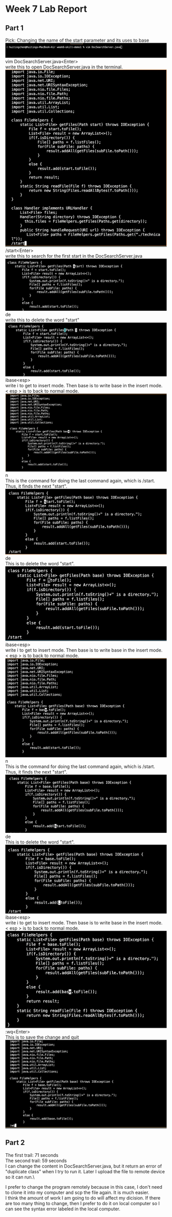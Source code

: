 # Week 7 Lab Report
## Part 1
Pick: Changing the name of the start parameter and its uses to base
![image](startToBase_openFile.png)
vim DocSearchServer.java\<Enter\>\
write this to open DocSearchServer.java in the terminal.
![image](startTOBase1.png)
/start\<Enter\>\
write this to search for the first start in the DocSearchServer.java
![image](startToBase2.png)
de\
write this to delete the word "start"
![image](startToBase3.png)
ibase\<esp\>\
write i to get to insert mode. Then base is to write base in the insert mode. < esp > is to back to normal mode.
![image](startToBase4.png)
n\
This is the command for doing the last command again, which is /start. Thus, it finds the next "start".
![image](startToBase5.png)
de\
This is to delete the word "start".
![image](startToBase6.png)
ibase\<esp\>\
write i to get to insert mode. Then base is to write base in the insert mode. < esp > is to back to normal mode.
![image](startToBase7.png)
n\
This is the command for doing the last command again, which is /start. Thus, it finds the next "start".
![image](startToBase8.png)
de\
This is to delete the word "start".
![image](startToBase9.png)
ibase\<esp\>\
write i to get to insert mode. Then base is to write base in the insert mode. < esp > is to back to normal mode.
![image](startToBase10.png)
:wq\<Enter\>\
This is to save the change and quit
![image](startToBase11.png)

## Part 2
The first trail: 71 seconds\
The second trail: 59 seconds\
I can change the content in DocSearchServer.java, but it return an error of "duplicate class" when I try to run it. Later I upload the file to remote device so it can run.\

I prefer to change the program remotely because in this case, I don't need to clone it into my computer and scp the file again. It is much easier.\
I think the amount of work I am going to do will affect my dicision. If there are too many thing to change, then I prefer to do it on local computer so I can see the syntax error labeled in the local computer.